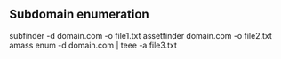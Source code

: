 ## Subdomain enumeration 
subfinder -d domain.com -o file1.txt
assetfinder domain.com -o file2.txt
amass enum -d domain.com | teee -a file3.txt

